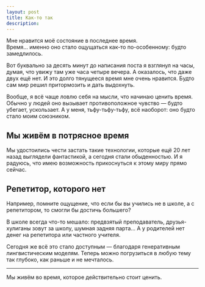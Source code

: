 ```yaml
---
layout: post
title: Как-то так
description:
---
```


Мне нравится моё состояние в последнее время.  
Время... именно оно стало ощущаться как-то по-особенному: будто замедлилось.  

Вот буквально за десять минут до написания поста я взглянул на часы, думая, что увижу там уже часа четыре вечера. А оказалось, что даже двух ещё нет. И это долго тянущееся время мне очень нравится. Будто сам мир решил притормозить и дать выдохнуть.  

Вообще, я всё чаще ловлю себя на мысли, что начинаю ценить время. Обычно у людей оно вызывает противоположное чувство — будто убегает, ускользает. А у меня, тьфу-тьфу-тьфу, всё наоборот: оно будто стало моим союзником.  

## Мы живём в потрясное время

Мы удостоились чести застать такие технологии, которые ещё 20 лет назад выглядели фантастикой, а сегодня стали обыденностью. И я радуюсь, что имею возможность прикоснуться к этому миру прямо сейчас.  

## Репетитор, которого нет

Например, помните ощущение, что если бы вы учились не в школе, а с репетитором, то смогли бы достичь большего?  

В школе всегда что-то мешало: предвзятый преподаватель, друзья-хулиганы зовут за школу, шумная задняя парта… А у родителей нет денег на репетитора или частного учителя.  

Сегодня же всё это стало доступным — благодаря генеративным лингвистическим моделям. Теперь можно погрузиться в любую тему так глубоко, как раньше и не мечталось.  

---

Мы живём во время, которое действительно стоит ценить.
